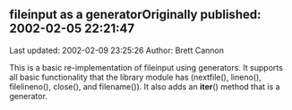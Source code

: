 ## fileinput as a generatorOriginally published: 2002-02-05 22:21:47 
Last updated: 2002-02-09 23:25:26 
Author: Brett Cannon 
 
This is a basic re-implementation of fileinput using generators.  It supports all basic functionality that the library module has (nextfile(), lineno(), filelineno(), close(), and filename()).  It also adds an __iter__() method that is a generator.